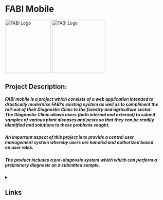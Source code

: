  # FABI Mobile
 
 <div>
<img src="https://drive.google.com/uc?export=view&id=1zuoms4mLG9tGefRy9OVbY9WGuxMRr6cw" alt="FABI Logo" title="FABI" width = 150px height = 175px />
<img src="https://drive.google.com/uc?export=view&id=114zeT9UmmtfVQtCq4B2y449ur8A2SSgP" alt="FABI Logo" title="FABI" width = 175px height = 175px />
</div>
 
## Project Description:

##### FABI mobile is a project which consists of a web application intended to drastically modernise FABI’s existing system as well as to compliment the roll-out of their Diagnostic Clinic to the forestry and agriculture sector. The Diagnostic Clinic allows users (both internal and external) to submit samples of various plant diseases and pests so that they can be readily identified and solutions to these problems sought. 

##### An important aspect of this project is to provide a central user management system whereby users are handled and authorized based on user roles.

##### The product includes a pre-diagnosis system which which can perform a preliminary diagnosis on a submitted sample.
 
<details>

<summary><h2>Links</h2></summary>

 ### Project Links
 <details>
 <ul>
  <li><a href = https://drive.google.com/file/d/1E7IQ1AnOAoHywCSzPf8s_ZMcr_qK20vg/view?usp=sharing>System Requirments Specification</a></li>
  <li><a href = https://drive.google.com/file/d/17qzn81O7YsrfYEGfqcfM2fBYbwJtOBNR/view?usp=sharing>Coding Standards Document</a></li>
 <li><a href = https://drive.google.com/open?id=1I15_cTvppMLwd4qmaj3ACeBw86ofFmb3>Testing Policy]</a></li>
  <li><a href = https://drive.google.com/file/d/1AndIEYq4z6hI2ZLYG-NsBC-IstzW45GG/view?usp=sharing>User Manual</a></li>
  <li><a href = https://drive.google.com/file/d/1aEoaI_9jmkHjkFuxXkBXPkjQDllSNI6C/view?usp=sharing>Organization User Manual</a></li>
  <li><a href = https://docs.google.com/presentation/d/1VbTXs8X7zrWnlnVac4awau8aMn8qUsw_FhL8Fp3rc6I/edit?usp=sharing>Overview Presentation</a></li>
  <li><a href = https://drive.google.com/file/d/1_GnB4AD8M_TtIGbHmV41mGmwPm66ZpjF/view?usp=sharing>System Video Guide</a></li>
 </ul>
  </details>
  
 ### Project Management
  - [Trello Board](https://trello.com/b/8eHApP3L)
  
 ### Team Profile Links
 - [Team Profiles and Links](https://docs.google.com/document/d/1vJjeYzAnjHSHvkBwMpa8e_rOYxyfs8UxwsGh3De-mAU/edit?usp=sharing)
  
 ### API Documentation
  - [API Documentation](https://docs.google.com/document/d/152uRnjIvPLhIUICAdrP81QzDYHDmgYwpzoRo9Kz-PQE/edit?usp=sharing)
 ### Live Deployment
  - [FABI-Mobile](https://fabi-dev.appspot.com)
